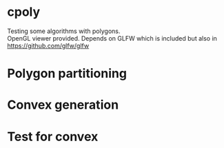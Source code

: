 # cpoly
Testing some algorithms with polygons.<br/>
OpenGL viewer provided. Depends on GLFW which is included but also in https://github.com/glfw/glfw

# Polygon partitioning

# Convex generation

# Test for convex
